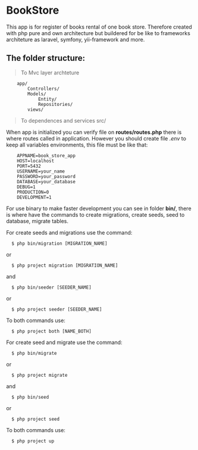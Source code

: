 # BookStore

   This app is for register of books rental of one book store. Therefore created with php
pure and own architecture but buildered for be like to frameworks architeture as laravel,
symfony, yii-framework and more.

  ## The folder structure:
    
  >  To Mvc layer archteture

        app/
            Controllers/
            Models/
                Entity/
                Repositories/
            views/

  >  To dependences and services
    src/


   When app is initialized you can verify file on **routes/routes.php** there is where routes
called in application. However you should create file *.env* to keep all variables environments,
this file must be like that:

        APPNAME=book_store_app
        HOST=localhost
        PORT=5432
        USERNAME=your_name
        PASSWORD=your_password
        DATABASE=your_database
        DEBUG=1
        PRODUCTION=0
        DEVELOPMENT=1

   For use binary to make faster development you can see in folder **bin/**, there is where have
the commands to create migrations, create seeds, seed to database, migrate tables.

For create seeds and migrations use the command:

      $ php bin/migration [MIGRATION_NAME]

or

      $ php project migration [MIGRATION_NAME]
and

      $ php bin/seeder [SEEDER_NAME]
or

      $ php project seeder [SEEDER_NAME]

To both commands use:

      $ php project both [NAME_BOTH]

For create seed and migrate use the command:

      $ php bin/migrate

or

      $ php project migrate
and

      $ php bin/seed
or

      $ php project seed

To both commands use:

      $ php project up
